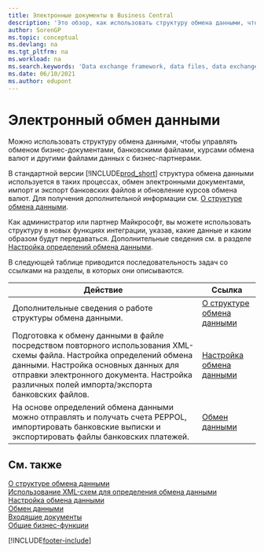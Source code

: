```yaml
---
title: Электронные документы в Business Central
description: 'Это обзор, как использовать структуру обмена данными, чтобы управлять обменом данными в бизнес-документах, таких как банковские файлы и курсы обмена валют.'
author: SorenGP
ms.topic: conceptual
ms.devlang: na
ms.tgt_pltfrm: na
ms.workload: na
ms.search.keywords: 'Data exchange framework, data files, data exchange, electronic document, invoice, Business Central, business document, standard-compliant file'
ms.date: 06/10/2021
ms.author: edupont
---
```


# <a name="exchanging-data-electronically" />Электронный обмен данными
Можно использовать структуру обмена данными, чтобы управлять обменом бизнес-документами, банковскими файлами, курсами обмена валют и другими файлами данных с бизнес-партнерами.

В стандартной версии [!INCLUDE[prod_short](includes/prod_short.md)] структура обмена данными используется в таких процессах, обмен электронными документами, импорт и экспорт банковских файлов и обновление курсов обмена валют. Для получения дополнительной информации см. [О структуре обмена данными](across-about-the-data-exchange-framework.md).

Как администратор или партнер Майкрософт, вы можете использовать структуру в новых функциях интеграции, указав, какие данные и каким образом будут передаваться. Дополнительные сведения см. в разделе [Настройка определений обмена данными](across-how-to-set-up-data-exchange-definitions.md).

В следующей таблице приводится последовательность задач со ссылками на разделы, в которых они описываются.  

|Действие|Ссылка|  
|--------|---------|  
|Дополнительные сведения о работе структуры обмена данными.|[О структуре обмена данными](across-about-the-data-exchange-framework.md)|  
|Подготовка к обмену данными в файле посредством повторного использования XML-схемы файла. Настройка определений обмена данными. Настройка основных данных для отправки электронного документа. Настройка различных полей импорта/экспорта банковских файлов.|[Настройка обмена данными](across-set-up-data-exchange.md)|  
|На основе определений обмена данными можно отправлять и получать счета PEPPOL, импортировать банковские выписки и экспортировать файлы банковских платежей.|[Обмен данными](across-exchange-data.md)|  

## <a name="see-also" />См. также
[О структуре обмена данными](across-about-the-data-exchange-framework.md)  
[Использование XML-схем для определения обмена данными](across-how-to-use-xml-schemas-to-prepare-data-exchange-definitions.md)  
[Настройка обмена данными](across-set-up-data-exchange.md)  
[Обмен данными](across-exchange-data.md)  
[Входящие документы](across-income-documents.md)  
[Общие бизнес-функции](ui-across-business-areas.md)


[!INCLUDE[footer-include](includes/footer-banner.md)]
